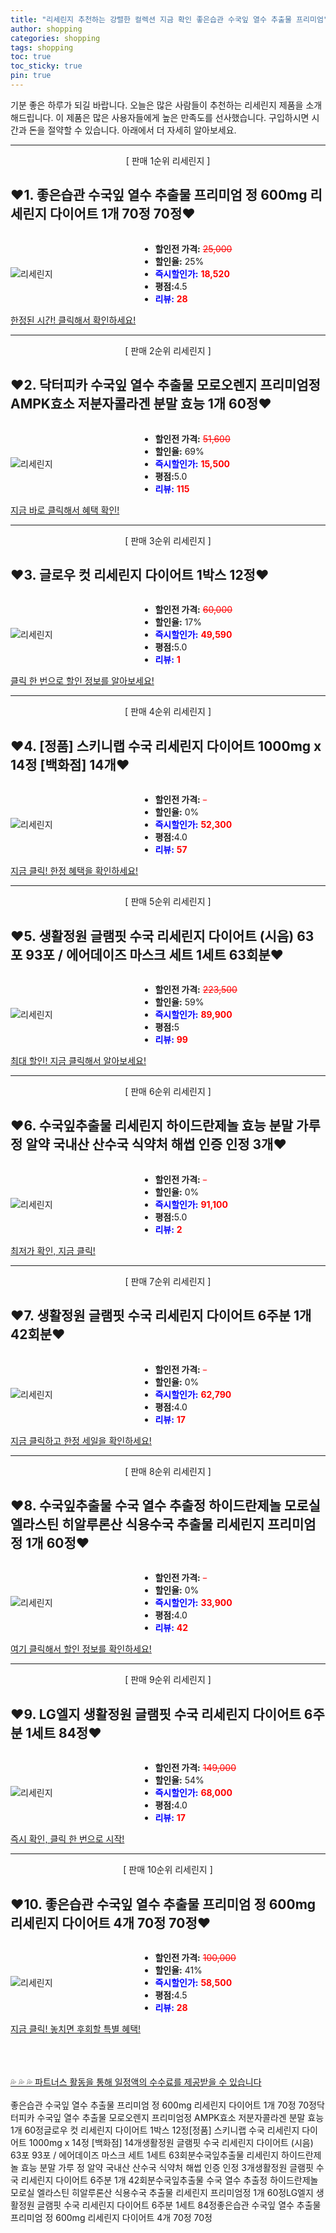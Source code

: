 ```yaml
---
title: "리세린지 추천하는 강렬한 컬렉션 지금 확인 좋은습관 수국잎 열수 추출물 프리미엄"
author: shopping
categories: shopping
tags: shopping
toc: true
toc_sticky: true
pin: true
---
```

기분 좋은 하루가 되길 바랍니다. 오늘은 많은 사람들이 추천하는 리세린지 제품을 소개해드립니다. 이 제품은 많은 사용자들에게 높은 만족도를 선사했습니다. 구입하시면 시간과 돈을 절약할 수 있습니다. 아래에서 더 자세히 알아보세요.

---
<p class="toplist" style="margin: 0 auto; display: block; width: fit-content;">[ 판매 1순위 리세린지 ]</p>

<h2><strong>❤️1. 좋은습관 수국잎 열수 추출물 프리미엄 정 600mg 리세린지 다이어트 1개 70정 70정❤️</strong></h2>

<div style="display: flex; align-items: center;">
    <div style="flex: 0.4;">
        <img src="https://thumbnail7.coupangcdn.com/thumbnails/remote/230x230ex/image/vendor_inventory/0d1f/9f496eb77fe14f410873e2737bbfd4019990f80309081fa102abd09fdc1a.jpg" alt="리세린지" style="max-width: 100%;">
    </div>
    <div style="flex: 0.6; margin-left: 10px;">
        <ul>
            <li><strong>할인전 가격:</strong> <del style="color: red;">25,000</del></li>
            <li><strong>할인율:</strong> 25%</li>
            <li><span style='color:blue'><strong>즉시할인가:</strong></span> <span style='color:red'><strong>18,520</strong></span></li>
            <li><strong>평점:</strong>4.5</li>
            <li><span style='color:blue'><strong>리뷰:</strong></span> <span style='color:red'><strong>28</strong></span></li>
        </ul>
    </div>
</div>
<div class="center">
    <a href="https://selin100587.github.io?lptag=AF9450613&subid=githubio&pageKey=7672983343&traceid=V0-153&itemId=20473634420&vendorItemId=87021670904" class="myButton">
        한정된 시간! 클릭해서 확인하세요!
    </a>
</div>


---
<p class="toplist" style="margin: 0 auto; display: block; width: fit-content;">[ 판매 2순위 리세린지 ]</p>

<h2><strong>❤️2. 닥터피카 수국잎 열수 추출물 모로오렌지 프리미엄정 AMPK효소 저분자콜라겐 분말 효능 1개 60정❤️</strong></h2>

<div style="display: flex; align-items: center;">
    <div style="flex: 0.4;">
        <img src="https://thumbnail8.coupangcdn.com/thumbnails/remote/230x230ex/image/vendor_inventory/f26d/ae1d61ba73b912bde5fdd5d61437e3cae6b43391e943086ae6685581d748.jpg" alt="리세린지" style="max-width: 100%;">
    </div>
    <div style="flex: 0.6; margin-left: 10px;">
        <ul>
            <li><strong>할인전 가격:</strong> <del style="color: red;">51,600</del></li>
            <li><strong>할인율:</strong> 69%</li>
            <li><span style='color:blue'><strong>즉시할인가:</strong></span> <span style='color:red'><strong>15,500</strong></span></li>
            <li><strong>평점:</strong>5.0</li>
            <li><span style='color:blue'><strong>리뷰:</strong></span> <span style='color:red'><strong>115</strong></span></li>
        </ul>
    </div>
</div>
<div class="center">
    <a href="https://selin100587.github.io?lptag=AF9450613&subid=githubio&pageKey=7470738632&traceid=V0-153&itemId=19493297410&vendorItemId=86602827825" class="myButton">
        지금 바로 클릭해서 혜택 확인!
    </a>
</div>


---
<p class="toplist" style="margin: 0 auto; display: block; width: fit-content;">[ 판매 3순위 리세린지 ]</p>

<h2><strong>❤️3. 글로우 컷 리세린지 다이어트 1박스 12정❤️</strong></h2>

<div style="display: flex; align-items: center;">
    <div style="flex: 0.4;">
        <img src="https://thumbnail9.coupangcdn.com/thumbnails/remote/230x230ex/image/vendor_inventory/0c8d/9df2e26d78e6a2a32f155af3a9192c6c2382d9d321762d97caa95c45c4f8.jpg" alt="리세린지" style="max-width: 100%;">
    </div>
    <div style="flex: 0.6; margin-left: 10px;">
        <ul>
            <li><strong>할인전 가격:</strong> <del style="color: red;">60,000</del></li>
            <li><strong>할인율:</strong> 17%</li>
            <li><span style='color:blue'><strong>즉시할인가:</strong></span> <span style='color:red'><strong>49,590</strong></span></li>
            <li><strong>평점:</strong>5.0</li>
            <li><span style='color:blue'><strong>리뷰:</strong></span> <span style='color:red'><strong>1</strong></span></li>
        </ul>
    </div>
</div>
<div class="center">
    <a href="https://selin100587.github.io?lptag=AF9450613&subid=githubio&pageKey=7936691457&traceid=V0-153&itemId=21848104640&vendorItemId=89549996580" class="myButton">
        클릭 한 번으로 할인 정보를 알아보세요!
    </a>
</div>


---
<p class="toplist" style="margin: 0 auto; display: block; width: fit-content;">[ 판매 4순위 리세린지 ]</p>

<h2><strong>❤️4. [정품] 스키니랩 수국 리세린지 다이어트 1000mg x 14정 [백화점] 14개❤️</strong></h2>

<div style="display: flex; align-items: center;">
    <div style="flex: 0.4;">
        <img src="https://thumbnail10.coupangcdn.com/thumbnails/remote/230x230ex/image/vendor_inventory/777a/0e41848883fac7bec346cc1c4a7371c94caf426bd38aa6ad2a31e61d981a.png" alt="리세린지" style="max-width: 100%;">
    </div>
    <div style="flex: 0.6; margin-left: 10px;">
        <ul>
            <li><strong>할인전 가격:</strong> <del style="color: red;">-</del></li>
            <li><strong>할인율:</strong> 0%</li>
            <li><span style='color:blue'><strong>즉시할인가:</strong></span> <span style='color:red'><strong>52,300</strong></span></li>
            <li><strong>평점:</strong>4.0</li>
            <li><span style='color:blue'><strong>리뷰:</strong></span> <span style='color:red'><strong>57</strong></span></li>
        </ul>
    </div>
</div>
<div class="center">
    <a href="https://selin100587.github.io?lptag=AF9450613&subid=githubio&pageKey=7337652183&traceid=V0-153&itemId=21830063415&vendorItemId=89178082367" class="myButton">
        지금 클릭! 한정 혜택을 확인하세요!
    </a>
</div>


---
<p class="toplist" style="margin: 0 auto; display: block; width: fit-content;">[ 판매 5순위 리세린지 ]</p>

<h2><strong>❤️5. 생활정원 글램핏 수국 리세린지 다이어트 (시음) 63포 93포 / 에어데이즈 마스크 세트 1세트 63회분❤️</strong></h2>

<div style="display: flex; align-items: center;">
    <div style="flex: 0.4;">
        <img src="https://thumbnail6.coupangcdn.com/thumbnails/remote/230x230ex/image/vendor_inventory/03e6/ac097ff3a670e0fb049d1412a24c76a620a2fc71d8861624f0e48e7ce783.jpg" alt="리세린지" style="max-width: 100%;">
    </div>
    <div style="flex: 0.6; margin-left: 10px;">
        <ul>
            <li><strong>할인전 가격:</strong> <del style="color: red;">223,500</del></li>
            <li><strong>할인율:</strong> 59%</li>
            <li><span style='color:blue'><strong>즉시할인가:</strong></span> <span style='color:red'><strong>89,900</strong></span></li>
            <li><strong>평점:</strong>5</li>
            <li><span style='color:blue'><strong>리뷰:</strong></span> <span style='color:red'><strong>99</strong></span></li>
        </ul>
    </div>
</div>
<div class="center">
    <a href="https://selin100587.github.io?lptag=AF9450613&subid=githubio&pageKey=8243173587&traceid=V0-153&itemId=23721909897&vendorItemId=90746740964" class="myButton">
        최대 할인! 지금 클릭해서 알아보세요!
    </a>
</div>


---
<p class="toplist" style="margin: 0 auto; display: block; width: fit-content;">[ 판매 6순위 리세린지 ]</p>

<h2><strong>❤️6. 수국잎추출물 리세린지 하이드란제놀 효능 분말 가루 정 알약 국내산 산수국 식약처 해썹 인증 인정 3개❤️</strong></h2>

<div style="display: flex; align-items: center;">
    <div style="flex: 0.4;">
        <img src="https://thumbnail9.coupangcdn.com/thumbnails/remote/230x230ex/image/vendor_inventory/49df/99f87fdf9f6f244763e537cb63624b4f5c97eee5c7a360c4e307c46c229f.jpg" alt="리세린지" style="max-width: 100%;">
    </div>
    <div style="flex: 0.6; margin-left: 10px;">
        <ul>
            <li><strong>할인전 가격:</strong> <del style="color: red;">-</del></li>
            <li><strong>할인율:</strong> 0%</li>
            <li><span style='color:blue'><strong>즉시할인가:</strong></span> <span style='color:red'><strong>91,100</strong></span></li>
            <li><strong>평점:</strong>5.0</li>
            <li><span style='color:blue'><strong>리뷰:</strong></span> <span style='color:red'><strong>2</strong></span></li>
        </ul>
    </div>
</div>
<div class="center">
    <a href="https://selin100587.github.io?lptag=AF9450613&subid=githubio&pageKey=6613901972&traceid=V0-153&itemId=15034503679&vendorItemId=82257077154" class="myButton">
        최저가 확인, 지금 클릭!
    </a>
</div>


---
<p class="toplist" style="margin: 0 auto; display: block; width: fit-content;">[ 판매 7순위 리세린지 ]</p>

<h2><strong>❤️7. 생활정원 글램핏 수국 리세린지 다이어트 6주분 1개 42회분❤️</strong></h2>

<div style="display: flex; align-items: center;">
    <div style="flex: 0.4;">
        <img src="https://thumbnail10.coupangcdn.com/thumbnails/remote/230x230ex/image/vendor_inventory/13f3/c24c9df5d09b9904db958988a6cf8a469be9262f95202823bb5b60936408.jpg" alt="리세린지" style="max-width: 100%;">
    </div>
    <div style="flex: 0.6; margin-left: 10px;">
        <ul>
            <li><strong>할인전 가격:</strong> <del style="color: red;">-</del></li>
            <li><strong>할인율:</strong> 0%</li>
            <li><span style='color:blue'><strong>즉시할인가:</strong></span> <span style='color:red'><strong>62,790</strong></span></li>
            <li><strong>평점:</strong>4.0</li>
            <li><span style='color:blue'><strong>리뷰:</strong></span> <span style='color:red'><strong>17</strong></span></li>
        </ul>
    </div>
</div>
<div class="center">
    <a href="https://selin100587.github.io?lptag=AF9450613&subid=githubio&pageKey=7282925799&traceid=V0-153&itemId=18597878376&vendorItemId=86362458517" class="myButton">
        지금 클릭하고 한정 세일을 확인하세요!
    </a>
</div>


---
<p class="toplist" style="margin: 0 auto; display: block; width: fit-content;">[ 판매 8순위 리세린지 ]</p>

<h2><strong>❤️8. 수국잎추출물 수국 열수 추출정 하이드란제놀 모로실 엘라스틴 히알루론산 식용수국 추출물 리세린지 프리미엄정 1개 60정❤️</strong></h2>

<div style="display: flex; align-items: center;">
    <div style="flex: 0.4;">
        <img src="https://thumbnail8.coupangcdn.com/thumbnails/remote/230x230ex/image/vendor_inventory/1857/0f505dde86a5703524e04d5ebb46a849e032e8a5943188da30777bc6ec97.png" alt="리세린지" style="max-width: 100%;">
    </div>
    <div style="flex: 0.6; margin-left: 10px;">
        <ul>
            <li><strong>할인전 가격:</strong> <del style="color: red;">-</del></li>
            <li><strong>할인율:</strong> 0%</li>
            <li><span style='color:blue'><strong>즉시할인가:</strong></span> <span style='color:red'><strong>33,900</strong></span></li>
            <li><strong>평점:</strong>4.0</li>
            <li><span style='color:blue'><strong>리뷰:</strong></span> <span style='color:red'><strong>42</strong></span></li>
        </ul>
    </div>
</div>
<div class="center">
    <a href="https://selin100587.github.io?lptag=AF9450613&subid=githubio&pageKey=7178710581&traceid=V0-153&itemId=17838880845&vendorItemId=85002516700" class="myButton">
        여기 클릭해서 할인 정보를 확인하세요!
    </a>
</div>


---
<p class="toplist" style="margin: 0 auto; display: block; width: fit-content;">[ 판매 9순위 리세린지 ]</p>

<h2><strong>❤️9. LG엘지 생활정원 글램핏 수국 리세린지 다이어트 6주분 1세트 84정❤️</strong></h2>

<div style="display: flex; align-items: center;">
    <div style="flex: 0.4;">
        <img src="https://thumbnail10.coupangcdn.com/thumbnails/remote/230x230ex/image/vendor_inventory/d75a/1651b4080581a386572572bbd02c3246e797f43dec17b85f4c1573fc922b.png" alt="리세린지" style="max-width: 100%;">
    </div>
    <div style="flex: 0.6; margin-left: 10px;">
        <ul>
            <li><strong>할인전 가격:</strong> <del style="color: red;">149,000</del></li>
            <li><strong>할인율:</strong> 54%</li>
            <li><span style='color:blue'><strong>즉시할인가:</strong></span> <span style='color:red'><strong>68,000</strong></span></li>
            <li><strong>평점:</strong>4.0</li>
            <li><span style='color:blue'><strong>리뷰:</strong></span> <span style='color:red'><strong>17</strong></span></li>
        </ul>
    </div>
</div>
<div class="center">
    <a href="https://selin100587.github.io?lptag=AF9450613&subid=githubio&pageKey=7282925799&traceid=V0-153&itemId=23289599058&vendorItemId=90321822785" class="myButton">
        즉시 확인, 클릭 한 번으로 시작!
    </a>
</div>


---
<p class="toplist" style="margin: 0 auto; display: block; width: fit-content;">[ 판매 10순위 리세린지 ]</p>

<h2><strong>❤️10. 좋은습관 수국잎 열수 추출물 프리미엄 정 600mg 리세린지 다이어트 4개 70정 70정❤️</strong></h2>

<div style="display: flex; align-items: center;">
    <div style="flex: 0.4;">
        <img src="https://thumbnail10.coupangcdn.com/thumbnails/remote/230x230ex/image/vendor_inventory/5eb7/64b6c66c181f7dc00ca320d808aa0b34c56727bb4b4a4c9bf53a331cfa78.png" alt="리세린지" style="max-width: 100%;">
    </div>
    <div style="flex: 0.6; margin-left: 10px;">
        <ul>
            <li><strong>할인전 가격:</strong> <del style="color: red;">100,000</del></li>
            <li><strong>할인율:</strong> 41%</li>
            <li><span style='color:blue'><strong>즉시할인가:</strong></span> <span style='color:red'><strong>58,500</strong></span></li>
            <li><strong>평점:</strong>4.5</li>
            <li><span style='color:blue'><strong>리뷰:</strong></span> <span style='color:red'><strong>28</strong></span></li>
        </ul>
    </div>
</div>
<div class="center">
    <a href="https://selin100587.github.io?lptag=AF9450613&subid=githubio&pageKey=7672983343&traceid=V0-153&itemId=20473634422&vendorItemId=87612956045" class="myButton">
        지금 클릭! 놓치면 후회할 특별 혜택!
    </a>
</div>

<br><br><br>[💦 💦 💦 파트너스 활동을 통해 일정액의 수수료를 제공받을 수 있습니다](https://link.coupang.com/a/bcpT2c)<br><br>좋은습관 수국잎 열수 추출물 프리미엄 정 600mg 리세린지 다이어트 1개 70정 70정닥터피카 수국잎 열수 추출물 모로오렌지 프리미엄정 AMPK효소 저분자콜라겐 분말 효능 1개 60정글로우 컷 리세린지 다이어트 1박스 12정[정품] 스키니랩 수국 리세린지 다이어트 1000mg x 14정 [백화점] 14개생활정원 글램핏 수국 리세린지 다이어트 (시음) 63포 93포 / 에어데이즈 마스크 세트 1세트 63회분수국잎추출물 리세린지 하이드란제놀 효능 분말 가루 정 알약 국내산 산수국 식약처 해썹 인증 인정 3개생활정원 글램핏 수국 리세린지 다이어트 6주분 1개 42회분수국잎추출물 수국 열수 추출정 하이드란제놀 모로실 엘라스틴 히알루론산 식용수국 추출물 리세린지 프리미엄정 1개 60정LG엘지 생활정원 글램핏 수국 리세린지 다이어트 6주분 1세트 84정좋은습관 수국잎 열수 추출물 프리미엄 정 600mg 리세린지 다이어트 4개 70정 70정
